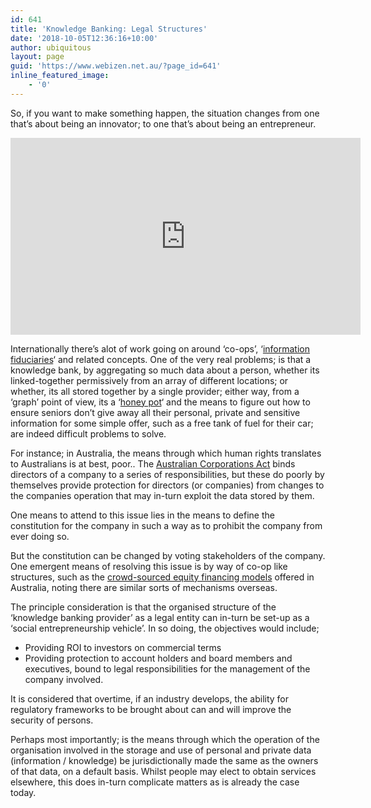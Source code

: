 ```yaml
---
id: 641
title: 'Knowledge Banking: Legal Structures'
date: '2018-10-05T12:36:16+10:00'
author: ubiquitous
layout: page
guid: 'https://www.webizen.net.au/?page_id=641'
inline_featured_image:
    - '0'
---
```


So, if you want to make something happen, the situation changes from one that’s about being an innovator; to one that’s about being an entrepreneur.

<iframe allowfullscreen="allowfullscreen" frameborder="0" height="315" loading="lazy" src="https://www.youtube.com/embed/B4ZSGQW0UMI?rel=0" width="560"></iframe>

Internationally there’s alot of work going on around ‘co-ops’, ‘[information fiduciaries](https://www.theatlantic.com/technology/archive/2016/10/information-fiduciary/502346/)‘ and related concepts. One of the very real problems; is that a knowledge bank, by aggregating so much data about a person, whether its linked-together permissively from an array of different locations; or whether, its all stored together by a single provider; either way, from a ‘graph’ point of view, its a ‘[honey pot](https://en.wikipedia.org/wiki/Honeypot_(computing))‘ and the means to figure out how to ensure seniors don’t give away all their personal, private and sensitive information for some simple offer, such as a free tank of fuel for their car; are indeed difficult problems to solve.

For instance; in Australia, the means through which human rights translates to Australians is at best, poor.. The [Australian Corporations Act](http://www5.austlii.edu.au/au/legis/cth/consol_act/ca2001172/) binds directors of a company to a series of responsibilities, but these do poorly by themselves provide protection for directors (or companies) from changes to the companies operation that may in-turn exploit the data stored by them.

One means to attend to this issue lies in the means to define the constitution for the company in such a way as to prohibit the company from ever doing so.

But the constitution can be changed by voting stakeholders of the company. One emergent means of resolving this issue is by way of co-op like structures, such as the [crowd-sourced equity financing models](https://asic.gov.au/regulatory-resources/financial-services/crowd-sourced-funding/) offered in Australia, noting there are similar sorts of mechanisms overseas.

The principle consideration is that the organised structure of the ‘knowledge banking provider’ as a legal entity can in-turn be set-up as a ‘social entrepreneurship vehicle’. In so doing, the objectives would include;

- Providing ROI to investors on commercial terms
- Providing protection to account holders and board members and executives, bound to legal responsibilities for the management of the company involved.

It is considered that overtime, if an industry develops, the ability for regulatory frameworks to be brought about can and will improve the security of persons.

Perhaps most importantly; is the means through which the operation of the organisation involved in the storage and use of personal and private data (information / knowledge) be jurisdictionally made the same as the owners of that data, on a default basis. Whilst people may elect to obtain services elsewhere, this does in-turn complicate matters as is already the case today.